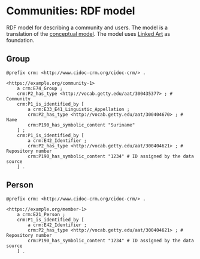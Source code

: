 # Communities: RDF model

RDF model for describing a community and users. The model is a translation of the [conceptual model](./conceptual.md). The model uses [Linked Art](https://linked.art/model/actor/) as foundation.

## Group

```turtle
@prefix crm: <http://www.cidoc-crm.org/cidoc-crm/> .

<https://example.org/community-1>
    a crm:E74_Group ;
    crm:P2_has_type <http://vocab.getty.edu/aat/300435377> ; # Community
    crm:P1_is_identified_by [
        a crm:E33_E41_Linguistic_Appellation ;
        crm:P2_has_type <http://vocab.getty.edu/aat/300404670> ; # Name
        crm:P190_has_symbolic_content "Suriname"
    ] ;
    crm:P1_is_identified_by [
        a crm:E42_Identifier ;
        crm:P2_has_type <http://vocab.getty.edu/aat/300404621> ; # Repository number
        crm:P190_has_symbolic_content "1234" # ID assigned by the data source
    ] .
```

## Person

```turtle
@prefix crm: <http://www.cidoc-crm.org/cidoc-crm/> .

<https://example.org/member-1>
    a crm:E21_Person ;
    crm:P1_is_identified_by [
        a crm:E42_Identifier ;
        crm:P2_has_type <http://vocab.getty.edu/aat/300404621> ; # Repository number
        crm:P190_has_symbolic_content "1234" # ID assigned by the data source
    ] .
```
